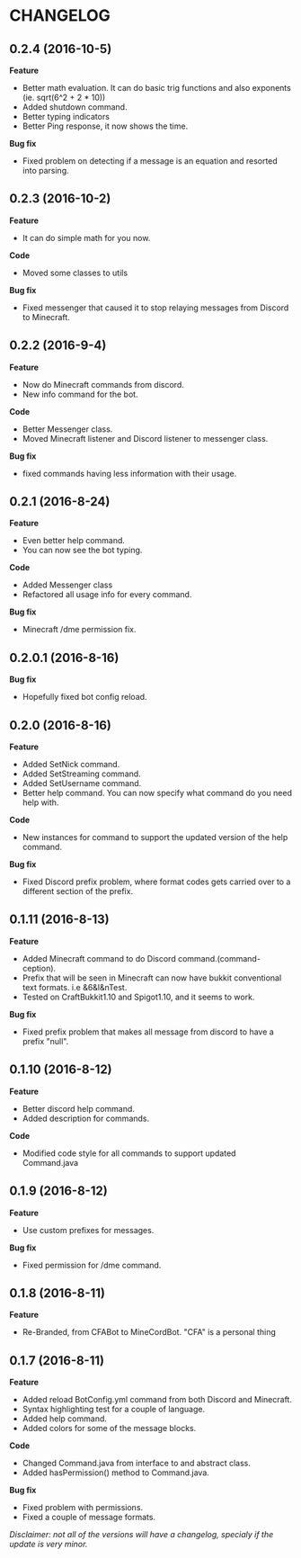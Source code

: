 # CHANGELOG

## 0.2.4 (2016-10-5)

**Feature**

  * Better math evaluation. It can do basic trig functions and also exponents (ie. sqrt(6^2 + 2 * 10))
  * Added shutdown command.
  * Better typing indicators
  * Better Ping response, it now shows the time.
  
**Bug fix**
  
  * Fixed problem on detecting if a message is an equation and resorted into parsing.
  
## 0.2.3 (2016-10-2)

**Feature**

  * It can do simple math for you now.

**Code**

  * Moved some classes to utils

**Bug fix**
  
  * Fixed messenger that caused it to stop relaying messages from Discord to Minecraft.

## 0.2.2 (2016-9-4)

**Feature**

  * Now do Minecraft commands from discord.
  * New info command for the bot.

**Code**

  * Better Messenger class.
  * Moved Minecraft listener and Discord listener to messenger class.

**Bug fix**
  
  * fixed commands having less information with their usage.

## 0.2.1 (2016-8-24)

**Feature**

  * Even better help command.
  * You can now see the bot typing.

**Code**

  * Added Messenger class
  * Refactored all usage info for every command.

**Bug fix**
  
  * Minecraft /dme permission fix. 

## 0.2.0.1 (2016-8-16)

**Bug fix**
  
  * Hopefully fixed bot config reload.

## 0.2.0 (2016-8-16)

**Feature**

  * Added SetNick command.
  * Added SetStreaming command.
  * Added SetUsername command.
  * Better help command. You can now specify what command do you need help with.

**Code**

  * New instances for command to support the updated version of the help command.
  
**Bug fix**
  
  * Fixed Discord prefix problem, where format codes gets carried over to a different section of the prefix.


## 0.1.11 (2016-8-13)

**Feature**

  * Added Minecraft command to do Discord command.(command-ception).
  * Prefix that will be seen in Minecraft can now have bukkit conventional text formats. i.e &6&l&nTest.
  * Tested on CraftBukkit1.10 and Spigot1.10, and it seems to work.
  
**Bug fix**

  * Fixed prefix problem that makes all message from discord to have a prefix "null".

## 0.1.10 (2016-8-12)

**Feature**

  * Better discord help command.   
  * Added description for commands.

**Code**
  
  * Modified code style for all commands to support updated Command.java

## 0.1.9 (2016-8-12)

**Feature**
  
  * Use custom prefixes for messages.

**Bug fix**
  
  * Fixed permission for /dme command.

## 0.1.8 (2016-8-11)

**Feature**
  
  * Re-Branded, from CFABot to MineCordBot. "CFA" is a personal thing

## 0.1.7 (2016-8-11)

**Feature**
  
  * Added reload BotConfig.yml command from both Discord and Minecraft.
  * Syntax highlighting test for a couple of language.
  * Added help command.
  * Added colors for some of the message blocks.

**Code**
  
  * Changed Command.java from interface to and abstract class.
  * Added hasPermission() method to Command.java.

**Bug fix**
  
  * Fixed problem with permissions.
  * Fixed a couple of message formats.
 
_Disclaimer: not all of the versions will have a changelog, 
specialy if the update is very minor._
